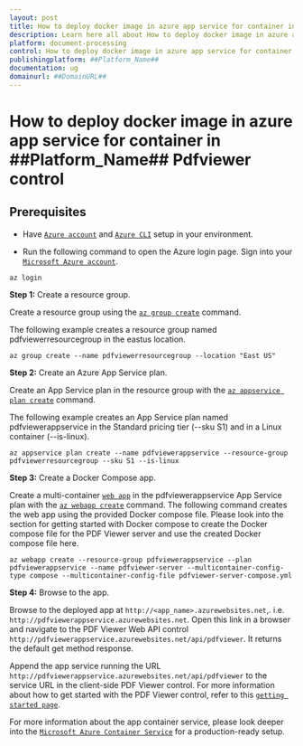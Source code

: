 ```yaml
---
layout: post
title: How to deploy docker image in azure app service for container in ##Platform_Name## Pdfviewer control | Syncfusion
description: Learn here all about How to deploy docker image in azure app service for container in Syncfusion ##Platform_Name## Pdfviewer control of Syncfusion Essential JS 2 and more.
platform: document-processing
control: How to deploy docker image in azure app service for container
publishingplatform: ##Platform_Name##
documentation: ug
domainurl: ##DomainURL##
---
```


# How to deploy docker image in azure app service for container in ##Platform_Name## Pdfviewer control

## Prerequisites

* Have [`Azure account`](https://azure.microsoft.com/en-gb/) and [`Azure CLI`](https://docs.microsoft.com/en-us/cli/azure/?view=azure-cli-latest) setup in your environment.

* Run the following command to open the Azure login page. Sign into your [`Microsoft Azure account`](https://azure.microsoft.com/en-gb/).

```
az login
```

**Step 1:** Create a resource group.

Create a resource group using the [`az group create`](https://docs.microsoft.com/en-us/cli/azure/group#az-group-create) command.

The following example creates a resource group named pdfviewerresourcegroup in the eastus location.

```
az group create --name pdfviewerresourcegroup --location "East US"
```

**Step 2:** Create an Azure App Service plan.

Create an App Service plan in the resource group with the [`az appservice plan create`](https://docs.microsoft.com/en-us/cli/azure/appservice/plan?view=azure-cli-latest#az-appservice-plan-create) command.

The following example creates an App Service plan named pdfviewerappservice in the Standard pricing tier (--sku S1) and in a Linux container (--is-linux).

```
az appservice plan create --name pdfviewerappservice --resource-group pdfviewerresourcegroup --sku S1 --is-linux
```

**Step 3:** Create a Docker Compose app.

Create a multi-container [`web app`](https://docs.microsoft.com/en-us/azure/app-service/containers/app-service-linux-intro) in the pdfviewerappservice App Service plan with the [`az webapp create`](https://docs.microsoft.com/en-us/cli/azure/webapp?view=azure-cli-latest#az-webapp-create) command. The following command creates the web app using the provided Docker compose file. Please look into the section for getting started with Docker compose to create the Docker compose file for the PDF Viewer server and use the created Docker compose file here.

```
az webapp create --resource-group pdfviewerappservice --plan pdfviewerappservice --name pdfviewer-server --multicontainer-config-type compose --multicontainer-config-file pdfviewer-server-compose.yml
```

**Step 4:** Browse to the app.

Browse to the deployed app at `http://<app_name>.azurewebsites.net`,. i.e. `http://pdfviewerappservice.azurewebsites.net`. Open this link in a browser and navigate to the PDF Viewer Web API control `http://pdfviewerappservice.azurewebsites.net/api/pdfviewer`. It returns the default get method response.

Append the app service running the URL `http://pdfviewerappservice.azurewebsites.net/api/pdfviewer` to the service URL in the client-side PDF Viewer control. For more information about how to get started with the PDF Viewer control, refer to this [`getting started page`](https://helpej2.syncfusion.com/javascript/documentation/pdfviewer/getting-started/?).

For more information about the app container service, please look deeper into the [`Microsoft Azure Container Service`](https://docs.microsoft.com/en-us/azure/app-service/containers/quickstart-multi-container) for a production-ready setup.